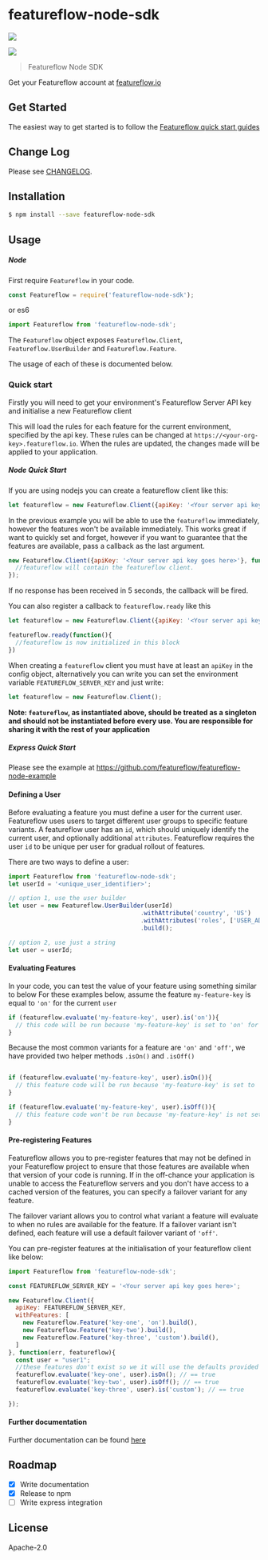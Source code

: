 # featureflow-node-sdk

[![][npm-img]][npm-url]

[![][dependency-img]][dependency-url]

> Featureflow Node SDK

Get your Featureflow account at [featureflow.io](http://www.featureflow.io)

## Get Started

The easiest way to get started is to follow the [Featureflow quick start guides](http://docs.featureflow.io/docs)

## Change Log

Please see [CHANGELOG](https://github.com/featureflow/featureflow-node-sdk/blob/master/CHANGELOG.md).

## Installation

```bash
$ npm install --save featureflow-node-sdk
```

## Usage

##### Node

First require `Featureflow` in your code.

```javascript
const Featureflow = require('featureflow-node-sdk');
```

or es6

```javascript
import Featureflow from 'featureflow-node-sdk';
```

The `Featureflow` object exposes
 `Featureflow.Client`, `Featureflow.UserBuilder` and `Featureflow.Feature`.

The usage of each of these is documented below.

### Quick start

Firstly you will need to get your environment's Featureflow Server API key and initialise a new Featureflow client

This will load the rules for each feature for the current environment, specified by the api key.
These rules can be changed at `https://<your-org-key>.featureflow.io`. 
When the rules are updated, the changes made will be applied to your application.

##### Node Quick Start

If you are using nodejs you can create a featureflow client like this:

```javascript
let featureflow = new Featureflow.Client({apiKey: '<Your server api key goes here>'});
```

In the previous example you will be able to use the `featureflow` immediately, however the features won't  be available immediately.
This works great if want to quickly set and forget, however if you want to guarantee that the features are available, pass a callback as the last argument.

```javascript
new Featureflow.Client({apiKey: '<Your server api key goes here>'}, function(error, featureflow){
  //featureflow will contain the featureflow client.
});
```
If no response has been received in 5 seconds, the callback will be fired.

You can also register a callback to `featureflow.ready` like this

```javascript
let featureflow = new Featureflow.Client({apiKey: '<Your server api key goes here>'});

featureflow.ready(function(){
  //featureflow is now initialized in this block
})
```

When creating a `featureflow` client you must have at least an `apiKey` in the config object, 
alternatively you can write you can set the environment variable `FEATUREFLOW_SERVER_KEY` and just write:

```javascript
let featureflow = new Featureflow.Client();
```
**Note: `featureflow`, as instantiated above, should be treated as a singleton and should not be instantiated before every use. 
You are responsible for sharing it with the rest of your application**

##### Express Quick Start
Please see the example at https://github.com/featureflow/featureflow-node-example

#### Defining a User

Before evaluating a feature you must define a user for the current user.  
Featureflow uses users to target different user groups to specific feature variants. 
A featureflow user has an `id`, which should uniquely identify the current user, and optionally additional `attributes`. 
Featureflow requires the user `id` to be unique per user for gradual rollout of features.

There are two ways to define a user:
```javascript
import Featureflow from 'featureflow-node-sdk';
let userId = '<unique_user_identifier>';

// option 1, use the user builder
let user = new Featureflow.UserBuilder(userId)
                                     .withAttribute('country', 'US')
                                     .withAttributes('roles', ['USER_ADMIN', 'BETA_CUSTOMER'])
                                     .build();

// option 2, use just a string
let user = userId;
```

#### Evaluating Features

In your code, you can test the value of your feature using something similar to below
For these examples below, assume the feature `my-feature-key` is equal to `'on'` for the current `user`
```javascript
if (featureflow.evaluate('my-feature-key', user).is('on')){
  // this code will be run because 'my-feature-key' is set to 'on' for the given user
}
```
Because the most common variants for a feature are `'on'` and `'off'`, we have provided two helper methods `.isOn()` and `.isOff()`

```javascript

if (featureflow.evaluate('my-feature-key', user).isOn()){
  // this feature code will be run because 'my-feature-key' is set to 'on'
}

if (featureflow.evaluate('my-feature-key', user).isOff()){
  // this feature code won't be run because 'my-feature-key' is not set to 'off'
}
```

#### Pre-registering Features

Featureflow allows you to pre-register features that may not be defined in your Featureflow project to ensure that those 
features are available when that version of your code is running. 
If in the off-chance your application is unable to access the Featureflow servers and you don't have access 
to a cached version of the features, you can specify a failover variant for any feature. 

The failover variant allows you to control what variant a feature will evaluate to when no rules are available for the feature.
If a failover variant isn't defined, each feature will use a default failover variant of `'off'`.

You can pre-register features at the initialisation of your featureflow client like below:

```javascript
import Featureflow from 'featureflow-node-sdk';

const FEATUREFLOW_SERVER_KEY = '<Your server api key goes here>';

new Featureflow.Client({
  apiKey: FEATUREFLOW_SERVER_KEY,
  withFeatures: [
    new Featureflow.Feature('key-one', 'on').build(),
    new Featureflow.Feature('key-two').build(),
    new Featureflow.Feature('key-three', 'custom').build(),
  ]
}, function(err, featureflow){
  const user = "user1";
  //these features don't exist so we it will use the defaults provided
  featureflow.evaluate('key-one', user).isOn(); // == true
  featureflow.evaluate('key-two', user).isOff(); // == true
  featureflow.evaluate('key-three', user).is('custom'); // == true

});

```

#### Further documentation
Further documentation can be found [here](http://docs.featureflow.io/docs)

## Roadmap
- [x] Write documentation
- [x] Release to npm
- [ ] Write express integration

## License

Apache-2.0

[npm-url]: https://nodei.co/npm/featureflow-node-sdk
[npm-img]: https://nodei.co/npm/featureflow-node-sdk.png

[dependency-url]: https://www.featureflow.io
[dependency-img]: https://www.featureflow.io/wp-content/uploads/2016/12/featureflow-web.png

